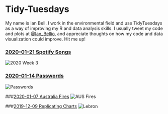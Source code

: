 # Tidy-Tuesdays
My name is Ian Bell. I work in the environmental field and use TidyTuesdays as a way of improving my R and data analysis skills. I usually tweet my code and plots at [@Ian_Bellio](https://twitter.com/Ian_Bellio), and appreciate thoughts on how my code and data visualization could improve. Hit me up!

### [2020-01-21 Spotify Songs](https://github.com/iandouglasbell/Tidy-Tuesdays/tree/master/2020-01-21)
![2020 Week 3](https://github.com/iandouglasbell/Tidy-Tuesdays/blob/master/2020-01-21/SongAttributes.png)

### [2020-01-14 Passwords](https://github.com/iandouglasbell/Tidy-Tuesdays/tree/master/2020-01-14)
![Passwords](https://github.com/iandouglasbell/Tidy-Tuesdays/blob/master/2020-01-14/AnimalPasswords.png)

###[2020-01-07 Australia Fires](https://github.com/iandouglasbell/Tidy-Tuesdays/tree/master/2020-01-07)
![AUS Fires](https://github.com/iandouglasbell/Tidy-Tuesdays/blob/master/2020-01-07/SEAusTemps.png)

###[2019-12-09 Replicating Charts](https://github.com/iandouglasbell/Tidy-Tuesdays/tree/master/2019-12-09)
![Lebron](https://github.com/iandouglasbell/Tidy-Tuesdays/blob/master/2019-12-09/LeBronShots.png)


